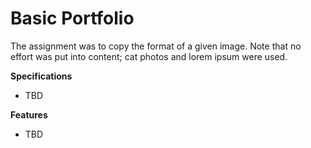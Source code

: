 # Basic Portfolio

The assignment was to copy the format of a given image. Note that no effort was put into content; cat photos and lorem ipsum were used.

**Specifications**
* TBD

**Features**
* TBD
